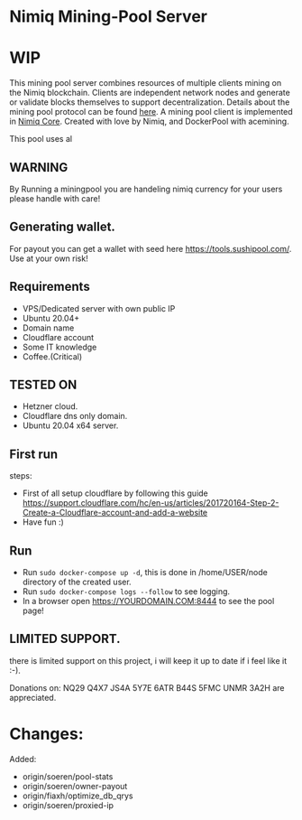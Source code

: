 # Nimiq Mining-Pool Server

# WIP

This mining pool server combines resources of multiple clients mining on the Nimiq blockchain.
Clients are independent network nodes and generate or validate blocks themselves to support decentralization.
Details about the mining pool protocol can be found [here](https://nimiq-network.github.io/developer-reference/chapters/pool-protocol.html#mining-pool-protocol).
A mining pool client is implemented in [Nimiq Core](https://github.com/nimiq-network/core/tree/master/src/main/generic/miner).
Created with love by Nimiq, and DockerPool with acemining.

This pool uses al

## WARNING
By Running a miningpool you are handeling nimiq currency for your users please handle with care!

## Generating wallet.
For payout you can get a wallet with seed here https://tools.sushipool.com/.
Use at your own risk!

## Requirements
- VPS/Dedicated server with own public IP
- Ubuntu 20.04+
- Domain name
- Cloudflare account
- Some IT knowledge
- Coffee.(Critical)

## TESTED ON
- Hetzner cloud.
- Cloudflare dns only domain.
- Ubuntu 20.04 x64 server.

## First run
steps:
- First of all setup cloudflare by following this guide https://support.cloudflare.com/hc/en-us/articles/201720164-Step-2-Create-a-Cloudflare-account-and-add-a-website
- Have fun :)
  
## Run
- Run `sudo docker-compose up -d`, this is done in /home/USER/node directory of the created user.
- Run `sudo docker-compose logs --follow` to see logging.
- In a browser open https://YOURDOMAIN.COM:8444 to see the pool page!

## LIMITED SUPPORT.
there is limited support on this project, i will keep it up to date if i feel like it :-).

Donations on: NQ29 Q4X7 JS4A 5Y7E 6ATR B44S 5FMC UNMR 3A2H are appreciated. 

# Changes:
Added:
- origin/soeren/pool-stats 
- origin/soeren/owner-payout
- origin/fiaxh/optimize_db_qrys
- origin/soeren/proxied-ip
